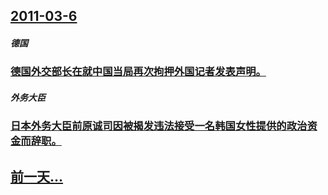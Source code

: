 ## [2011-03-6](/zh/news/2011/03/6/index.md)

##### 德国
### [德国外交部长在就中国当局再次拘押外国记者发表声明。](/zh/news/2011/03/6/德国外交部长在就中国当局再次拘押外国记者发表声明.md)
##### 外务大臣
### [日本外务大臣前原诚司因被揭发违法接受一名韩国女性提供的政治资金而辞职。](/zh/news/2011/03/6/日本外务大臣前原诚司因被揭发违法接受一名韩国女性提供的政治资金而辞职.md)
## [前一天...](/zh/news/2011/03/5/index.md)

